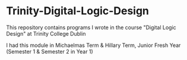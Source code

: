 # Trinity-Digital-Logic-Design
This repository contains programs I wrote in the course "Digital Logic Design" at Trinity College Dublin

I had this module in Michaelmas Term & Hillary Term, Junior Fresh Year (Semester 1 & Semester 2 in Year 1)
